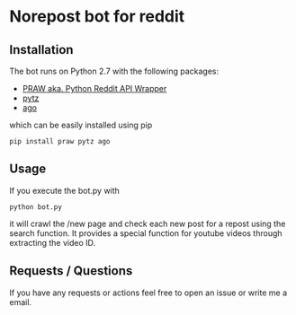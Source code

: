 # Norepost bot for reddit

## Installation

The bot runs on Python 2.7 with the following packages:

* [PRAW aka. Python Reddit API Wrapper](https://github.com/praw-dev/praw)
* [pytz](http://pytz.sourceforge.net/)
* [ago](https://pypi.python.org/pypi/ago/0.0.6)

which can be easily installed using pip

    pip install praw pytz ago

## Usage

If you execute the bot.py with

    python bot.py

it will crawl the /new page and check each new post for a repost using the search function. It provides a special function for youtube videos through extracting the video ID.


## Requests / Questions

If you have any requests or actions feel free to open an issue or write me a email.
